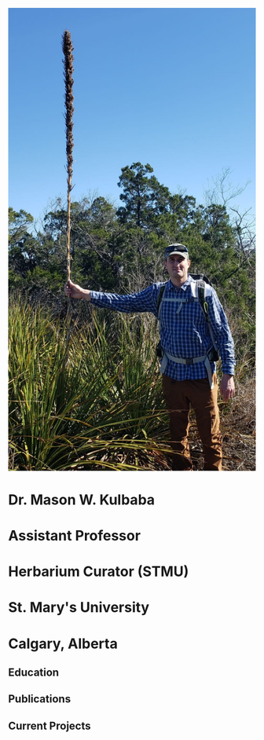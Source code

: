 ![](Photos/IMG-20230108-WA0004.jpg)

# Dr. Mason W. Kulbaba
# Assistant Professor
# Herbarium Curator (STMU)

# St. Mary's University 
# Calgary, Alberta


## Education


## Publications

## Current Projects

